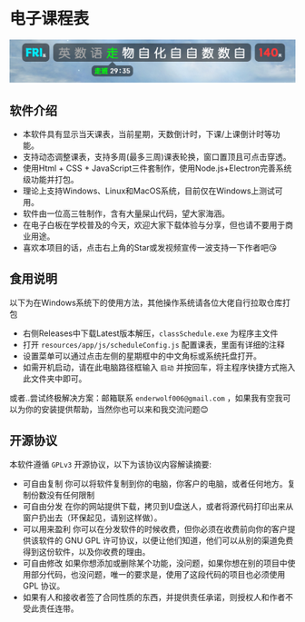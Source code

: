 # 电子课程表

![1705632040066](images/README/1705632040066.png)

## 软件介绍

- 本软件具有显示当天课表，当前星期，天数倒计时，下课/上课倒计时等功能。
- 支持动态调整课表，支持多周(最多三周)课表轮换，窗口置顶且可点击穿透。
- 使用Html + CSS + JavaScript三件套制作，使用Node.js+Electron完善系统级功能并打包。
- 理论上支持Windows、Linux和MacOS系统，目前仅在Windows上测试可用。
- 软件由一位高三牲制作，含有大量屎山代码，望大家海涵。
- 在电子白板在学校普及的今天，欢迎大家下载体验与分享，但也请不要用于商业用途。
- 喜欢本项目的话，点击右上角的Star或发视频宣传一波支持一下作者吧😘

## 食用说明
以下为在Windows系统下的使用方法，其他操作系统请各位大佬自行拉取仓库打包

- 右侧Releases中下载Latest版本解压，`classSchedule.exe` 为程序主文件
- 打开 `resources/app/js/scheduleConfig.js` 配置课表，里面有详细的注释
- 设置菜单可以通过点击左侧的星期框中的中文角标或系统托盘打开。
- 如需开机启动，请在此电脑路径框输入 `启动` 并按回车，将主程序快捷方式拖入此文件夹中即可。

或者..尝试终极解决方案：邮箱联系 `enderwolf006@gmail.com` ，如果我有空我可以为你的安装提供帮助，当然你也可以来和我交流问题😊

## 开源协议

本软件遵循 `GPLv3` 开源协议，以下为该协议内容解读摘要:

* 可自由复制 你可以将软件复制到你的电脑，你客户的电脑，或者任何地方。复制份数没有任何限制
* 可自由分发 在你的网站提供下载，拷贝到U盘送人，或者将源代码打印出来从窗户扔出去（环保起见，请别这样做）。
* 可以用来盈利 你可以在分发软件的时候收费，但你必须在收费前向你的客户提供该软件的 GNU GPL 许可协议，以便让他们知道，他们可以从别的渠道免费得到这份软件，以及你收费的理由。
* 可自由修改 如果你想添加或删除某个功能，没问题，如果你想在别的项目中使用部分代码，也没问题，唯一的要求是，使用了这段代码的项目也必须使用 GPL 协议。
* 如果有人和接收者签了合同性质的东西，并提供责任承诺，则授权人和作者不受此责任连带。
